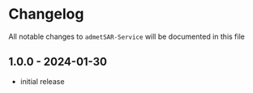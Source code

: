 # Changelog

All notable changes to `admetSAR-Service` will be documented in this file

## 1.0.0 - 2024-01-30
- initial release

